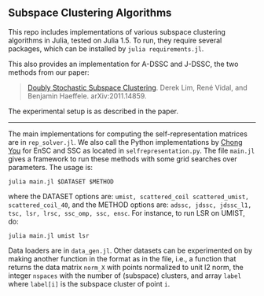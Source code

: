 ## Subspace Clustering Algorithms

This repo includes implementations of various subspace clustering algorithms in Julia, tested on Julia 1.5. To run, they require several packages, which can be installed by `julia requirements.jl`.

This also provides an implementation for A-DSSC and J-DSSC, the two methods from our paper:

> [Doubly Stochastic Subspace Clustering](https://arxiv.org/abs/2011.14859). Derek Lim, René Vidal, and Benjamin Haeffele. arXiv:2011.14859.

The experimental setup is as described in the paper.

---

The main implementations for computing the self-representation matrices are in `rep_solver.jl`. We also call the Python implementations by [Chong You](https://github.com/ChongYou/subspace-clustering) for EnSC and SSC as located in `selfrepresentation.py`. The file `main.jl` gives a framework to run these methods with some grid searches over parameters. The usage is:
```
julia main.jl $DATASET $METHOD
```
where the DATASET options are: `umist, scattered_coil scattered_umist, scattered_coil_40`, and the METHOD options are: `adssc, jdssc, jdssc_l1, tsc, lsr, lrsc, ssc_omp, ssc, ensc`.
For instance, to run LSR on UMIST, do:
```
julia main.jl umist lsr
```
Data loaders are in `data_gen.jl`.  Other datasets can be experimented on by making another function in the format as in the file, i.e., a function that returns the data matrix `norm_X` with points normalized to unit l2 norm, the integer `nspaces` with the number of (subspace) clusters, and array `label` where `label[i]` is the subspace cluster of point `i`.
